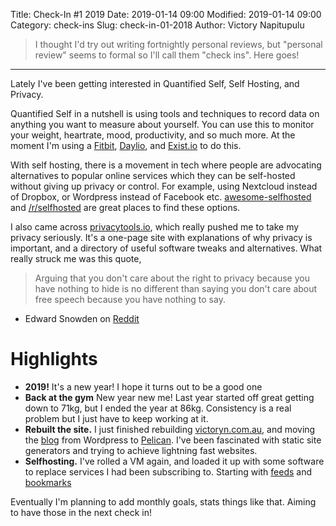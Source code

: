 Title: Check-In #1 2019
Date: 2019-01-14 09:00
Modified: 2019-01-14 09:00
Category: check-ins
Slug: check-in-01-2018
Author: Victory Napitupulu

> I thought I'd try out writing fortnightly personal reviews, but "personal review" seems to formal so I'll call them "check ins". Here goes!

---

Lately I've been getting interested in Quantified Self, Self Hosting, and Privacy.

Quantified Self in a nutshell is using tools and techniques to record data on anything you want to measure about yourself. You can use this to monitor your weight, heartrate, mood, productivity, and so much more. At the moment I'm using a [Fitbit](//fitbit.com), [Daylio](//daylio.webflow.io/), and [Exist.io](//exist.io) to do this.

With self hosting, there is a movement in tech where people are advocating alternatives to popular online services which they can be self-hosted without giving up privacy or control. For example, using Nextcloud instead of Dropbox, or Wordpress instead of Facebook etc. [awesome-selfhosted](//github.com/Kickball/awesome-selfhosted) and [/r/selfhosted](reddit.com/r/selfhosted/) are great places to find these options.

I also came across [privacytools.io](//privacytools.io), which really pushed me to take my privacy seriously. It's a one-page site with explanations of why privacy is important, and a directory of useful software tweaks and alternatives. What really struck me was this quote,

> Arguing that you don't care about the right to privacy because you have nothing to hide is no different than saying you don't care about free speech because you have nothing to say.
- Edward Snowden on [Reddit](//reddit.com/r/IAmA/comments/36ru89/just_days_left_to_kill_mass_surveillance_under/crglgh2)

# Highlights #
* **2019!** It's a new year! I hope it turns out to be a good one
* **Back at the gym** New year new me! Last year started off great getting down to 71kg, but I ended the year at 86kg. Consistency is a real problem but I just have to keep working at it.
* **Rebuilt the site.** I just finished rebuilding [victoryn.com.au](//victoryn.com.au), and moving the [blog](//blog.victoryn.com.au) from Wordpress to [Pelican](//blog.getpelican.com/). I've been fascinated with static site generators and trying to achieve lightning fast websites.
* **Selfhosting.** I've rolled a VM again, and loaded it up with some software to replace services I had been subscribing to. Starting with [feeds](//feeds.victoryn.com.au) and [bookmarks](//bookmarks.victoryn.com.au)

Eventually I'm planning to add monthly goals, stats things like that. Aiming to have those in the next check in!
